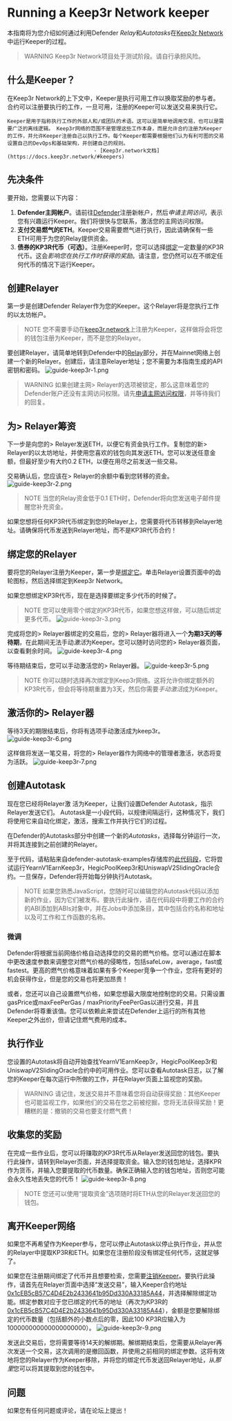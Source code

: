 # Running a Keep3r Network keeper
本指南将为您介绍如何通过利用Defender *Relay*和*Autotasks*在[Keep3r Network](https://keep3r.network/)中运行Keeper的过程。

> WARNING
Keep3r Network项目处于测试阶段。请自行承担风险。

## 什么是Keeper？

在Keep3r Network的上下文中，Keeper是执行可用工作以换取奖励的参与者。合约可以注册要执行的工作，一旦可用，注册的Keeper可以发送交易来执行它。

    Keeper是用于指称执行工作的外部人和/或团队的术语。这可以是简单地调用交易，也可以是需要广泛的离线逻辑。 Keep3r网络的范围不是管理这些工作本身，而是允许合约注册为Keeper的工作，并允许Keeper注册自己以执行工作。每个Keeper都需要根据他们认为有利可图的交易设置自己的DevOps和基础架构，并创建自己的规则。
                                - [Keep3r.network文档](https://docs.keep3r.network/#keepers)

## 先决条件

要开始，您需要以下内容：

1. **Defender主网帐户**。请前往[Defender](https://defender.openzeppelin.com/)注册新帐户，然后*申请主网访问*，表示您有兴趣运行Keeper。我们将很快与您联系，激活您的主网访问权限。
2. **支付交易燃气的ETH**。Keeper交易需要燃气进行执行，因此请确保有一些ETH可用于为您的Relay提供资金。
3. **债券的KP3R代币（可选）**。注册Keeper时，您可以选择[绑定](https://docs.keep3r.network/core/keepers#becoming-a-keeper)一定数量的KP3R代币。这会*影响您在执行工作时获得的奖励*。请注意，您仍然可以在不绑定任何代币的情况下运行Keeper。

## 创建Relayer

第一步是创建Defender Relayer作为您的Keeper。这个Relayer将是您执行工作的以太坊帐户。

> NOTE
您不需要手动在[keep3r.network](https://keep3r.network/)上注册为Keeper，这样做将会将您的钱包注册为Keeper，而不是您的Relayer。

要创建Relayer，请简单地转到Defender中的[Relay](https://docs.openzeppelin.com/defender/relay)部分，并在Mainnet网络上创建一个新的Relayer。创建后，请注意Relayer地址；您不需要为本指南生成的API密钥和密码。
![guide-keep3r-1.png](img/guide-keep3r-1.png)

> WARNING
如果创建主网> Relayer的选项被锁定，那么这意味着您的Defender账户还没有主网访问权限。请先[申请主网访问权限](https://openzeppelin.com/apply/)，并等待我们的回复。

## 为> Relayer筹资
下一步是向您的> Relayer发送ETH，以便它有资金执行工作。复制您的新> Relayer的以太坊地址，并使用您喜欢的钱包向其发送ETH。您可以发送任意金额，但最好至少有大约0.2 ETH，以便在用尽之前发送一些交易。

交易确认后，您应该在> Relayer的余额中看到您转移的资金。
![guide-keep3r-2.png](img/guide-keep3r-2.png)

> NOTE
当您的Relay资金低于0.1 ETH时，Defender将向您发送电子邮件提醒您补充资金。

如果您想将任何KP3R代币绑定到您的Relayer上，您需要将代币转移到Relayer地址。请确保将代币发送到Relayer地址，而不是KP3R代币合约！

## 绑定您的Relayer
要将您的Relayer注册为Keeper，第一步是[绑定它](https://docs.keep3r.network/core/keepers#becoming-a-keeper)。单击Relayer设置页面中的齿轮图标，然后选择绑定到Keep3r Network。

如果您想绑定KP3R代币，现在是选择要绑定多少代币的时候了。

> NOTE
您可以使用零个绑定的KP3R代币，如果您想这样做，可以随后绑定更多代币。
![guide-keep3r-3.png](img/guide-keep3r-3.png)

完成将您的> Relayer器绑定的交易后，您的> Relayer器将进入一个**为期3天的等待期**，在此期间无法手动*激活*为Keeper。您可以随时访问您的> Relayer器页面，以查看剩余时间。
![guide-keep3r-4.png](img/guide-keep3r-4.png)

等待期结束后，您可以手动激活您的> Relayer器。
![guide-keep3r-5.png](img/guide-keep3r-5.png)

> NOTE
你可以随时选择再次绑定到Keep3r网络。这将允许你绑定额外的KP3R代币，但会将等待期重置为3天，然后你需要*手动激活*成为Keeper。

## 激活你的> Relayer器

等待3天的期限结束后，你将有选项手动激活成为keep3r。
![guide-keep3r-6.png](img/guide-keep3r-6.png)

这样做将发送一笔交易，将您的> Relayer器作为网络中的管理者激活，状态将变为活跃。
![guide-keep3r-7.png](img/guide-keep3r-7.png)

## 创建Autotask
现在您已经将Relayer激
活为Keeper，让我们设置Defender Autotask，指示Relayer发送它们。 Autotask是一小段代码，以规律间隔运行，这种情况下，我们将使用它来自动化绑定，激活，搜索工作并执行它们的过程。

在Defender的Autotasks部分中创建一个新的*Autotasks*，选择每分钟运行一次，并将其连接到之前创建的Relayer。

至于代码，请粘贴来自defender-autotask-examples存储库的[此代码段](https://github.com/OpenZeppelin/defender-autotask-examples/blob/master/keep3rs/src/frequent-keeper.js)，它将尝试运行YearnV1EarnKeep3r，HegicPoolKeep3r和UniswapV2SlidingOracle合约。一旦保存，Defender将开始每分钟执行Autotask。

> NOTE
如果您熟悉JavaScript，您随时可以编辑您的Autotask代码以添加新的作业，因为它们被发布。要执行此操作，请在代码段中将要工作的合约的ABI添加到ABIs对象中，并在Jobs中添加条目，其中包括合约名称和地址以及可工作和工作函数的名称。

### 微调

Defender将根据当前网络价格自动选择您的交易的燃气价格。您可以通过在脚本中更改速度参数来调整您对燃气价格的侵略性，包括safeLow，average，fast或fastest。更高的燃气价格意味着如果有多个Keeper竞争一个作业，您将有更好的机会获得作业，但是您的交易也将更加昂贵！

或者，您还可以自己设置燃气价格，如果您想最大限度地控制您的交易。只需设置gasPrice或maxFeePerGas / maxPriorityFeePerGas以进行交易，并且Defender将尊重该值。您可以依赖此来尝试在Defender上运行的所有其他Keeper之外出价，但请记住燃气费用的成本。

## 执行作业
您设置的Autotask将自动开始查找YearnV1EarnKeep3r，HegicPoolKeep3r和UniswapV2SlidingOracle合约中的可用作业。您可以查看Autotask日志，以了解您的Keeper在每次运行中所做的工作，并在Relayer页面上监视您的奖励。

> WARNING
请记住，发送交易并不意味着您将自动获得奖励：其他Keeper也可能监视工作，如果他们的交易在您之前被挖掘，您将无法获得奖励！更糟糕的是：撤销的交易也要支付燃气费！

## 收集您的奖励
在完成一些作业后，您可以将赚取的KP3R代币从Relayer发送回您的钱包。要执行此操作，请转到Relayer页面，并选择提取资金。输入您的钱包地址，选择KPR作为货币，并输入您要提取的代币数量。确保正确输入您的钱包地址，否则您可能会永久性地丢失您的代币！
![guide-keep3r-8.png](img/guide-keep3r-8.png)

> NOTE
您还可以使用“提取资金”选项随时将ETH从您的Relayer发送回您的钱包。

## 离开Keeper网络
如果您不再希望作为Keeper参与，您可以停止Autotask以停止执行作业，并从您的Relayer中提取KP3R和ETH。如果您在注册阶段没有绑定任何代币，这就足够了。

如果您在注册期间绑定了代币并且想要检索，您需要[注销Keeper](https://docs.keep3r.network/core/keepers#removing-a-keeper)。要执行此操作，请首先在Relayer页面中选择“发送交易”，输入Keeper合约地址[0x1cEB5cB57C4D4E2b2433641b95Dd330A33185A44](https://etherscan.io/address/0x1cEB5cB57C4D4E2b2433641b95Dd330A33185A44)，并选择解除绑定功能。绑定参数对应于您已绑定的代币的地址（再次为KP3R的[0x1cEB5cB57C4D4E2b2433641b95Dd330A33185A44](https://etherscan.io/address/0x1cEB5cB57C4D4E2b2433641b95Dd330A33185A44)），金额是您要解除绑定的代币数量（包括额外的小数点后的零，因此100 KP3R应输入为100000000000000000000）。
![guide-keep3r-9.png](img/guide-keep3r-9.png)

发送此交易后，您将需要等待14天的解绑期。解绑期结束后，您需要从Relayer再次发送一个交易，这次调用的是撤回函数，并使用之前相同的绑定参数。这将有效地将您的Relayer作为Keeper移除，并将您的绑定代币发送回Relayer地址，从*那里*您可以将其提取到您的钱包中。

## 问题

如果您有任何问题或评论，请在论坛上提出！
